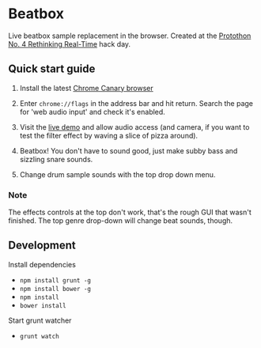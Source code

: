 # Beatbox

Live beatbox sample replacement in the browser. Created at the [Protothon No. 4 Rethinking Real-Time](http://protothon.com/events/chrome-media/) hack day.

## Quick start guide

1. Install the latest [Chrome Canary browser](https://tools.google.com/dlpage/chromesxs)

2. Enter `chrome://flags` in the address bar and hit return. Search the page for 'web audio input' and check it's enabled.

3. Visit the [live demo](http://screamingrobots.com/beatbox/) and allow audio access (and camera, if you want to test the filter effect by waving a slice of pizza around).

4. Beatbox! You don't have to sound good, just make subby bass and sizzling snare sounds. 

5. Change drum sample sounds with the top drop down menu.

### Note

The effects controls at the top don't work, that's the rough GUI that wasn't finished. The top genre drop-down will change beat sounds, though.

## Development

Install dependencies

* `npm install grunt -g`
* `npm install bower -g`
* `npm install`
* `bower install`

Start grunt watcher

* `grunt watch`
